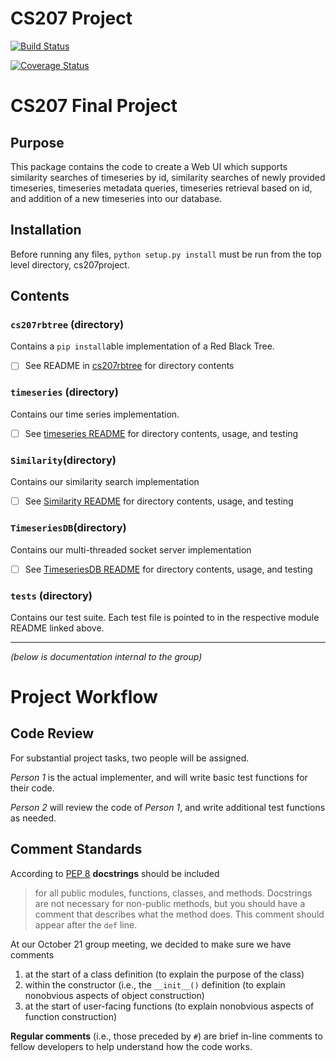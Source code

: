 # CS207 Project

[![Build Status](https://travis-ci.org/slac207/cs207project.svg?branch=master)](https://travis-ci.org/slac207/cs207project)

[![Coverage Status](https://coveralls.io/repos/github/slac207/cs207project/badge.svg?branch=master)](https://coveralls.io/github/slac207/cs207project?branch=master)

# CS207 Final Project

## Purpose
This package contains the code to create a Web UI which supports similarity searches of timeseries by id, similarity searches of newly provided timeseries, timeseries metadata queries, timeseries retrieval based on id, and addition of a new timeseries into our database. 

## Installation
Before running any files, `python setup.py install` must be run from the top level directory, cs207project.

## Contents

### `cs207rbtree` (directory) 
Contains a `pip install`able implementation of a Red Black Tree.

- [ ] See README in [cs207rbtree](https://github.com/slac207/cs207project/tree/master/cs207rbtree) for directory contents

### `timeseries` (directory) 
Contains our time series implementation.

- [ ] See [timeseries README](https://github.com/slac207/cs207project/blob/master/timeseries/README.md) for directory contents, usage, and testing

### `Similarity`(directory) 
Contains our similarity search implementation
- [ ] See [Similarity README](https://github.com/slac207/cs207project/blob/master/Similarity/README.md) for directory contents, usage, and testing

### `TimeseriesDB`(directory) 
Contains our multi-threaded socket server implementation 
- [ ] See [TimeseriesDB README](https://github.com/slac207/cs207project/blob/master/TimeseriesDB/README.md) for directory contents, usage, and testing

### `tests` (directory) 
Contains our test suite. Each test file is pointed to in the respective module README linked above.


--------
 *(below is documentation internal to the group)*

# Project Workflow

## Code Review

For substantial project tasks, two people will be assigned. 

*Person 1* is the actual implementer, and will write basic test functions for their code.

*Person 2* will review the code of *Person 1*, and write additional test functions as needed. 


## Comment Standards 

According to  [PEP 8](https://www.python.org/dev/peps/pep-0008/#code-lay-out) **docstrings** should be included 
> for all public modules, functions, classes, and methods. Docstrings are not necessary for non-public methods, but you should have a comment that describes what the method does. This comment should appear after the `def` line.

At our October 21 group meeting, we decided to make sure we have comments

1. at the start of a class definition (to explain the purpose of the class) 
2. within the constructor (i.e., the `__init__()` definition (to explain nonobvious aspects of object construction)
3. at the start of user-facing functions (to explain nonobvious aspects of function construction)

**Regular comments** (i.e., those preceded by `#`) are brief in-line comments to fellow developers to help understand how the code works.

